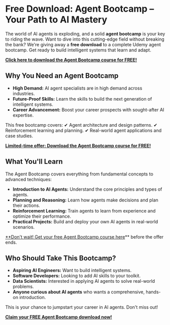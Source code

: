 # Free Download: Agent Bootcamp – Your Path to AI Mastery

The world of AI agents is exploding, and a solid **agent bootcamp** is your key to riding the wave. Want to dive into this cutting-edge field without breaking the bank? We're giving away a **free download** to a complete Udemy agent bootcamp. Get ready to build intelligent systems that learn and adapt.

[**Click here to download the Agent Bootcamp course for FREE!**](https://udemywork.com/agent-bootcamp)

## Why You Need an Agent Bootcamp

*   **High Demand:** AI agent specialists are in high demand across industries.
*   **Future-Proof Skills:** Learn the skills to build the next generation of intelligent systems.
*   **Career Advancement:** Boost your career prospects with sought-after AI expertise.

This free bootcamp covers:
✔ Agent architecture and design patterns.
✔ Reinforcement learning and planning.
✔ Real-world agent applications and case studies.

[**Limited-time offer: Download the Agent Bootcamp course for FREE!**](https://udemywork.com/agent-bootcamp)

## What You'll Learn

The Agent Bootcamp covers everything from fundamental concepts to advanced techniques:

*   **Introduction to AI Agents:** Understand the core principles and types of agents.
*   **Planning and Reasoning:** Learn how agents make decisions and plan their actions.
*   **Reinforcement Learning:** Train agents to learn from experience and optimize their performance.
*   **Practical Projects:** Build and deploy your own AI agents in real-world scenarios.

[**Don't wait! Get your free Agent Bootcamp course here](https://udemywork.com/agent-bootcamp)** before the offer ends.

## Who Should Take This Bootcamp?

*   **Aspiring AI Engineers:** Want to build intelligent systems.
*   **Software Developers:** Looking to add AI skills to your toolkit.
*   **Data Scientists:** Interested in applying AI agents to solve real-world problems.
*   **Anyone curious about AI agents** who wants a comprehensive, hands-on introduction.

This is your chance to jumpstart your career in AI agents. Don't miss out!

[**Claim your FREE Agent Bootcamp download now!**](https://udemywork.com/agent-bootcamp)
